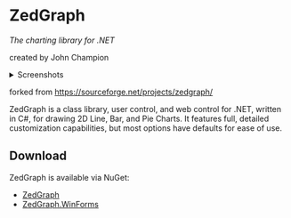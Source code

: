 # ZedGraph

*The charting library for .NET*

created by John Champion

<details>
  <summary>Screenshots</summary>

  ![](images/axiscross.png)

  ![](images/basetic.png)

  ![](images/dualy.png)

  ![](images/filledcurve.png)

  ![](images/gradientbyz.png)

  ![](images/linestack.png)

  ![](images/linewithband.png)

  ![](images/multi_y.png)

  ![](images/smoothchart.png)

  ![](images/stepchart.png)

</details>

forked from https://sourceforge.net/projects/zedgraph/

ZedGraph is a class library, user control, and web control for
.NET, written in C#, for drawing 2D Line, Bar, and Pie Charts.
It features full, detailed customization capabilities, but most
options have defaults for ease of use.

## Download

ZedGraph is available via NuGet:
- [ZedGraph](http://nuget.org/packages/ZedGraph)
- [ZedGraph.WinForms](http://nuget.org/packages/ZedGraph.WinForms)

